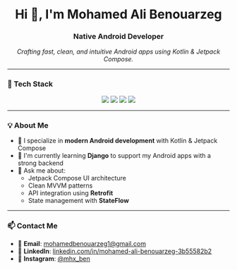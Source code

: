 <h1 align="center">Hi 👋, I'm Mohamed Ali Benouarzeg</h1>
<h3 align="center">Native Android Developer</h3>

<p align="center"><em>Crafting fast, clean, and intuitive Android apps using Kotlin & Jetpack Compose.</em></p>

---

### 🧰 Tech Stack

<p align="center">
  <img src="https://img.shields.io/badge/Kotlin-0095D5?style=for-the-badge&logo=kotlin&logoColor=white" />
  <img src="https://img.shields.io/badge/Jetpack%20Compose-4285F4?style=for-the-badge&logo=android&logoColor=white" />
  <img src="https://img.shields.io/badge/Java-007396?style=for-the-badge&logo=java&logoColor=white" />
  <img src="https://img.shields.io/badge/Retrofit-4CAF50?style=for-the-badge&logo=android&logoColor=white" />
</p>

---

### 💡 About Me

- 📱 I specialize in **modern Android development** with Kotlin & Jetpack Compose  
- 🧠 I'm currently learning **Django** to support my Android apps with a strong backend  
- 💬 Ask me about:
  - Jetpack Compose UI architecture  
  - Clean MVVM patterns  
  - API integration using **Retrofit**  
  - State management with **StateFlow**

---

### 📫 Contact Me

- 📧 **Email**: [mohamedbenouarzeg1@gmail.com](mailto:mohamedbenouarzeg1@gmail.com)  
- 💼 **LinkedIn**: [linkedin.com/in/mohamed-ali-benouarzeg-3b55582b2](https://www.linkedin.com/in/mohamed-ali-benouarzeg-3b55582b2/)  
- 📸 **Instagram**: [@mhx_ben](https://instagram.com/mhx.kt)
